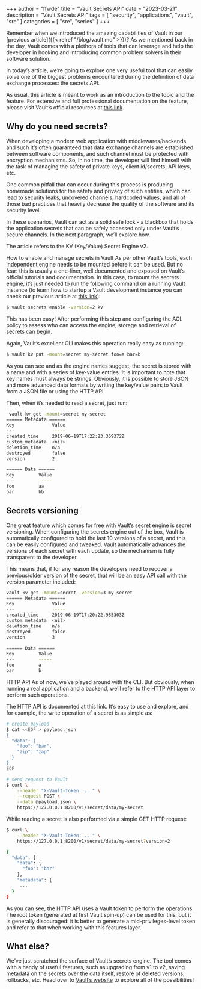 +++
author = "ffwde"
title = "Vault Secrets API"
date = "2023-03-21"
description = "Vault Secrets API"
tags = [
  "security",
  "applications",
  "vault",
  "sre"
]
categories = [
  "sre",
  "series"
]
+++

Remember when we introduced the amazing capabilities of Vault in our [previous article]({{< relref "/blog/vault.md" >}})? As we mentioned back in the day, Vault comes with a plethora of tools that can leverage and help the developer in hooking and introducing common problem solvers in their software solution.

<!--more-->

In today’s article, we’re going to explore one very useful tool that can easily solve one of the biggest problems encountered during the definition of data exchange processes: the secrets API.

As usual, this article is meant to work as an introduction to the topic and the feature. For extensive and full professional documentation on the feature, please visit Vault’s official resources at [this link](https://developer.hashicorp.com/vault/api-docs/secret/kv/kv-v2).

## Why do you need secrets?
When developing a modern web application with middlewares/backends and such it’s often guaranteed that data exchange channels are established between software components, and such channel must be protected with encryption mechanisms. So, in no time, the developer will find himself with the task of managing the safety of private keys, client id/secrets, API keys, etc.

One common pitfall that can occur during this process is producing homemade solutions for the safety and privacy of such entities, which can lead to security leaks, uncovered channels, hardcoded values, and all of those bad practices that heavily decrease the quality of the software and its security level.

In these scenarios, Vault can act as a solid safe lock - a blackbox that holds the application secrets that can be safely accessed only under Vault’s secure channels. In the next paragraph, we’ll explore how.

The article refers to the KV (Key/Value) Secret Engine v2. 

How to enable and manage secrets in Vault
As per other Vault’s tools, each independent engine needs to be mounted before it can be used. But no fear: this is usually a one-liner, well documented and exposed on Vault’s official tutorials and documentation. In this case, to mount the secrets engine, it’s just needed to run the following command on a running Vault instance (to learn how to startup a Vault development instance you can check our previous article at [this link](https://blog.ffwde.com/2022/08/25/vault-protects-secrets/)):

```bash
$ vault secrets enable -version=2 kv
```
This has been easy! After performing this step and configuring the ACL policy to assess who can access the engine, storage and retrieval of secrets can begin.

Again, Vault’s excellent CLI makes this operation really easy as running:
```bash
$ vault kv put -mount=secret my-secret foo=a bar=b
```

As you can see and as the engine names suggest, the secret is stored with a name and with a series of key-value entries. It is important to note that key names must always be strings. Obviously, it is possible to store JSON and more advanced data formats by writing the key/value pairs to Vault from a JSON file or using the HTTP API.

Then, when it’s needed to read a secret, just run:
```bash
 vault kv get -mount=secret my-secret
====== Metadata ======
Key              Value
---              -----
created_time     2019-06-19T17:22:23.369372Z
custom_metadata  <nil>
deletion_time    n/a
destroyed        false
version          2

====== Data ======
Key         Value
---         -----
foo         aa
bar         bb
```

## Secrets versioning
One great feature which comes for free with Vault’s secret engine is secret versioning. When configuring the secrets engine out of the box, Vault is automatically configured to hold the last 10 versions of a secret, and this can be easily configured and tweaked. Vault automatically advances the versions of each secret with each update, so the mechanism is fully transparent to the developer.

This means that, if for any reason the developers need to recover a previous/older version of the secret, that will be an easy API call with the version parameter included:

```bash
vault kv get -mount=secret -version=3 my-secret
====== Metadata ======
Key              Value
---              -----
created_time     2019-06-19T17:20:22.985303Z
custom_metadata  <nil>
deletion_time    n/a
destroyed        false
version          3

====== Data ======
Key         Value
---         -----
foo         a
bar         b
```

HTTP API
As of now, we’ve played around with the CLI. But obviously, when running a real application and a backend, we’ll refer to the HTTP API layer to perform such operations.

The HTTP API is documented at this link. It’s easy to use and explore, and for example, the write operation of a secret is as simple as:
```bash
# create payload
$ cat <<EOF > payload.json
{
  "data": {
    "foo": "bar",
    "zip": "zap"
  }
}
EOF

# send request to Vault
$ curl \
    --header "X-Vault-Token: ..." \
    --request POST \
    --data @payload.json \
    https://127.0.0.1:8200/v1/secret/data/my-secret
```

While reading a secret is also performed via a simple GET HTTP request:
```bash
$ curl \
    --header "X-Vault-Token: ..." \
    https://127.0.0.1:8200/v1/secret/data/my-secret?version=2

{
  "data": {
    "data": {
      "foo": "bar"
    },
    "metadata": {
     ...
  }
}
```

As you can see, the HTTP API uses a Vault token to perform the operations. The root token (generated at first Vault spin-up) can be used for this, but it is generally discouraged: it is better to generate a mid-privileges-level token and refer to that when working with this features layer.

## What else?
We’ve just scratched the surface of Vault’s secrets engine. The tool comes with a handy of useful features, such as upgrading from v1 to v2, saving metadata on the secrets over the data itself, restore of deleted versions, rollbacks, etc. Head over to [Vault’s website](https://developer.hashicorp.com/vault/api-docs/secret/kv/kv-v2) to explore all of the possibilities!


